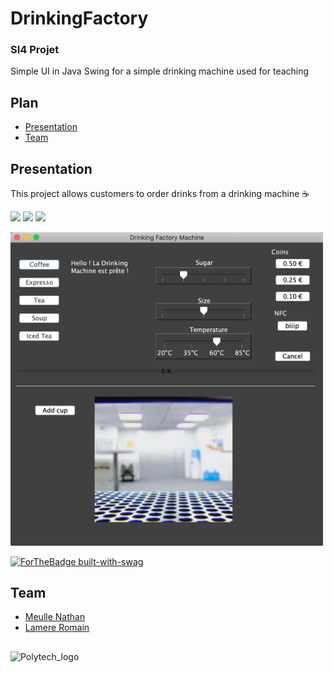 # DrinkingFactory
### SI4 Projet
Simple UI in Java Swing for a simple drinking machine used for teaching

## Plan
- [Presentation](#Presentation)
- [Team](#Team)

## Presentation

This project allows customers to order drinks from a drinking machine ☕️

![](https://img.shields.io/badge/Code-Java-informational?style=flat-square&logo=java&logoColor=white&color=4581E5)
![](https://img.shields.io/badge/Editor-IntelliJ_IDEA-informational?style=flat-square&logo=intellij-idea&logoColor=white&color=4581E5)
![](https://img.shields.io/badge/Editor-Yakindu-informational?style=flat-square&logo=yakindu&logoColor=white&color=4581E5)


<img src="https://github.com/NathanMeulle/DrinkingFactory/blob/main/DMNV10/src/picts/preview.jpg" width="500">

[![ForTheBadge built-with-swag](http://ForTheBadge.com/images/badges/built-with-swag.svg)](https://github.com/NathanMeulle)


## Team
- [Meulle Nathan](https://github.com/NathanMeulle)
- [Lamere Romain](https://github.com/RomainLamere)

##
![Polytech_logo](http://unice.fr/polytechnice/fr/contenus-riches/images/logos/logo-uns-pns)
